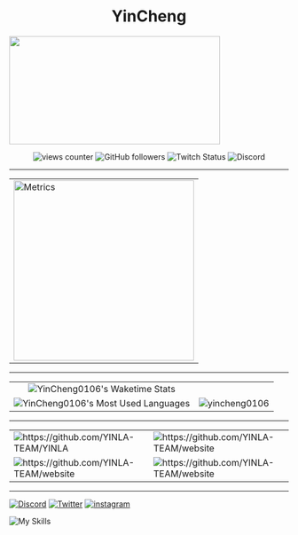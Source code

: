 <h1 align="center">YinCheng</h1>

  <a href="https://discord.com/users/464303066628227072">
    <img width="380" height="195" align="center" src="https://lanyard.cnrad.dev/api/464303066628227072?bg=FFFFFF00&animated=true&idleMessage=%E2%96%BC%20Tech%20Stack%20%28Not%20all%20mastered%29"/>
  </a>

<p align="center"> <img alt="views counter" src="https://komarev.com/ghpvc/?username=yincheng0106&label=views&color=8cff00&style=for-the-badge" alt="yincheng0106" /> <img alt="GitHub followers" src="https://img.shields.io/github/followers/YinCheng0106?logo=github&style=for-the-badge"> <img alt="Twitch Status" src="https://img.shields.io/twitch/status/yincheng0106?label=%E8%83%A4%E5%95%A6&logo=twitch&style=for-the-badge"> <img alt="Discord" src="https://img.shields.io/discord/545983691147575307?label=Discord&logo=discord&style=for-the-badge"> </p>

----
  <table align="center">
    <tbody>
        <tr>
        <td>
            <img  src="https://spotify-github-profile.vercel.app/api/view?uid=eason010630&cover_image=true&theme=default&show_offline=false&background_color=000000&bar_color=fa8500&bar_color_cover=true" alt="Metrics" height="325">
           </td>
        </tr>
     </tbody>
     </table>

---

<table align="center">
<tr align="center">
  <td>
    <img src="https://github-readme-stats.vercel.app/api/wakatime?username=YinCheng0106&theme=transparent&layout=Compact" alt="YinCheng0106's Waketime Stats">
  </td>
<tr>
<tr>
  <td>
    <img src="https://github-readme-stats.vercel.app/api/top-langs?username=yincheng0106&show_icons=true&theme=transparent&layout=compact" alt="YinCheng0106's Most Used Languages" />
  </td>
  <td>
    <img src="https://github-readme-stats.vercel.app/api?username=yincheng0106&show_icons=true&show_icons=true&theme=transparent" alt="yincheng0106"/>
  </td>
</tr>
</table>

----

  <table align="center">
    <tr>
      <td>
        <img src="https://github-readme-stats.vercel.app/api/pin/?username=YINLA-TEAM&repo=YINLA&theme=dark#gh-dark-mode-only" alt="https://github.com/YINLA-TEAM/YINLA" url="https://github.com/YINLA-TEAM/YINLA">
      </td>
      <td>
        <img src="https://github-readme-stats.vercel.app/api/pin/?username=YINLA-TEAM&repo=website&theme=dark#gh-dark-mode-only" alt="https://github.com/YINLA-TEAM/website" url="https://github.com/YINLA-TEAM/website">
      </td>
    <tr>
    <tr>
      <td>
        <img src="https://github-readme-stats.vercel.app/api/pin/?username=YinCheng0106&repo=YINJS&theme=dark#gh-dark-mode-only" alt="https://github.com/YINLA-TEAM/website" url="https://github.com/YINLA-TEAM/website">
      </td>
      <td>
        <img src="https://github-readme-stats.vercel.app/api/pin/?username=YinCheng0106&repo=YINLA_PY&theme=dark#gh-dark-mode-only" alt="https://github.com/YINLA-TEAM/website" url="https://github.com/YINLA-TEAM/website">
      </td>
    </tr>
  </table>


---
[![Discord](https://skillicons.dev/icons?i=discord)](https://discord.gg/) [![Twitter](https://skillicons.dev/icons?i=twitter)](https://twitter.com/Yin_Cheng0106) [![instagram](https://skillicons.dev/icons?i=instagram)](https://www.instagram.com/_yincheng_/)

![My Skills](https://skillicons.dev/icons?i=java,js,html,css,nodejs,py,cpp,md,vue,vite)